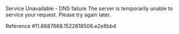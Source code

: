 Service Unavailable - DNS failure The server is temporarily unable to service your request. Please try again later.

Reference #11.6687668.1522818506.e2e8bb4